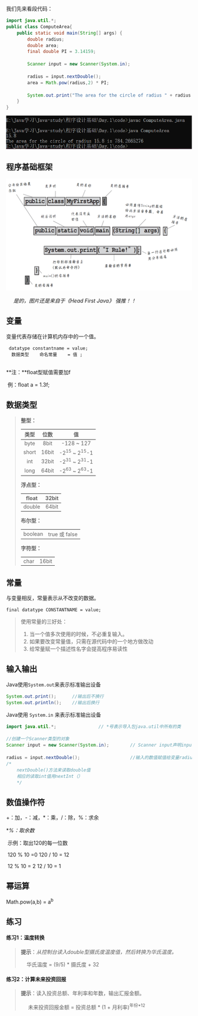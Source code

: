 我们先来看段代码：
```java
import java.util.*;
public class ComputeArea{
    public static void main(String[] args) {
        double radius;
        double area;
        final double PI = 3.14159;
        
        Scanner input = new Scanner(System.in);
        
        radius = input.nextDouble();
        area = Math.pow(radius,2) * PI;
        
        System.out.print("The area for the circle of radius " + radius + " is " + area);
    }
}
```
![](./images/cmd.png)

## 程序基础框架

![](./images/框架.png)

&nbsp;&nbsp;&nbsp;&nbsp; *是的，图片还是来自于《Head First Java》 强推！！*


## 变量

变量代表存储在计算机内存中的一个值。

```
 datatype constantname = value;
  数据类型    命名常量    = 值 ;
 
```

**注：**float型赋值需要加f

​		例：float a = 1.3f;

## 数据类型

> **整型：**
>
> |  类型   | 位数  |                  值                  |
> | :-----: | :---: | :----------------------------------: |
> |  byte   | 8bit  |             -128  ~  127             |
> |  short  | 16bit | -2<sup>15</sup>  ~  2<sup>15</sup>-1 |
> |   int   | 32bit | -2<sup>31</sup>  ~  2<sup>31</sup>-1 |
> |  long   | 64bit | -2<sup>63</sup>  ~  2<sup>63</sup>-1 |
>
> **浮点型：**
>
> | float  | 32bit |
> | :----: | :---: |
> | double | 64bit |
>
> **布尔型：**
>
> <table>
> <tr>
> <td><center>boolean</center></td>
> <td><center>true 或 false</centor></td>
> </tr>
> </table>
>
> **字符型：**
>
> <table>
> <tr>
> <td><center>char</center></td>
> <td><center>16bit</centor></td>
> </tr>
> </table>

## 常量

与变量相反，常量表示从不改变的数据。

```
final datatype CONSTANTNAME = value;
```

> 使用常量的三好处：
>
> 1. 当一个值多次使用的时候，不必重复输入。
> 2. 如果要改变常量值，只需在源代码中的一个地方做改动
> 3. 给常量赋一个描述性名字会提高程序易读性

## 输入输出

Java使用`System.out`来表示标准输出设备

```java
System.out.print();      //输出后不换行
System.out.println();    //输出后换行
```

Java使用 `System.in`  来表示标准输出设备

```java
import java.util.*;			       // *号表示导入包java.util中所有的类

//创建一个Scanner类型的对象
Scanner input = new Scanner(System.in);        // Scanner input声明input是个Scanner类型的变量

radius = input.nextDouble();                   //输入的数值赋值给变量radius
/* 
	nextDouble()方法来读取double值
	相应的读取int值用nextInt（）
	*/
```

## 数值操作符

+：加，-：减，*：乘，/：除，%：求余

**%：取余数<sup> *</sup>**  

​	示例：取出120的每一位数

​				120 % 10 =0	120 / 10 = 12

​				12 % 10 = 2	  12 / 10 = 1

## 幂运算

Math.pow(a,b)   =   a<sup>b</sup>

## 练习

#### 练习1：温度转换

> **提示**：*从控制台读入double型摄氏度温度值，然后转换为华氏温度。*
>
>&nbsp;&nbsp;&nbsp;&nbsp;华氏温度 = (9/5) * 摄氏度 + 32

#### 练习2：计算未来投资回报

>**提示**：读入投资总额、年利率和年数，输出汇报金额。
>
>&nbsp;&nbsp;&nbsp;&nbsp;&nbsp;未来投资回报金额 = 投资总额 * (1 + 月利率)<sup>年份*12</sup>